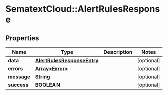 # SematextCloud::AlertRulesResponse

## Properties

| Name        | Type                                                      | Description | Notes      |
| ----------- | --------------------------------------------------------- | ----------- | ---------- |
| **data**    | [**AlertRulesResponseEntry**](AlertRulesResponseEntry.md) |             | [optional] |
| **errors**  | [**Array&lt;Error&gt;**](Error.md)                        |             | [optional] |
| **message** | **String**                                                |             | [optional] |
| **success** | **BOOLEAN**                                               |             | [optional] |
